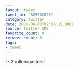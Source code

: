 ```yaml
---
layout: tweet
tweet_id: "829502023"
category: twitter
date: 2008-06-08T02:36:19.000Z
source: Twitter SMS
favorite_count: 0
retweet_count: 0
tags:
- tweet
---
```


I &lt;3 rollercoasters!

